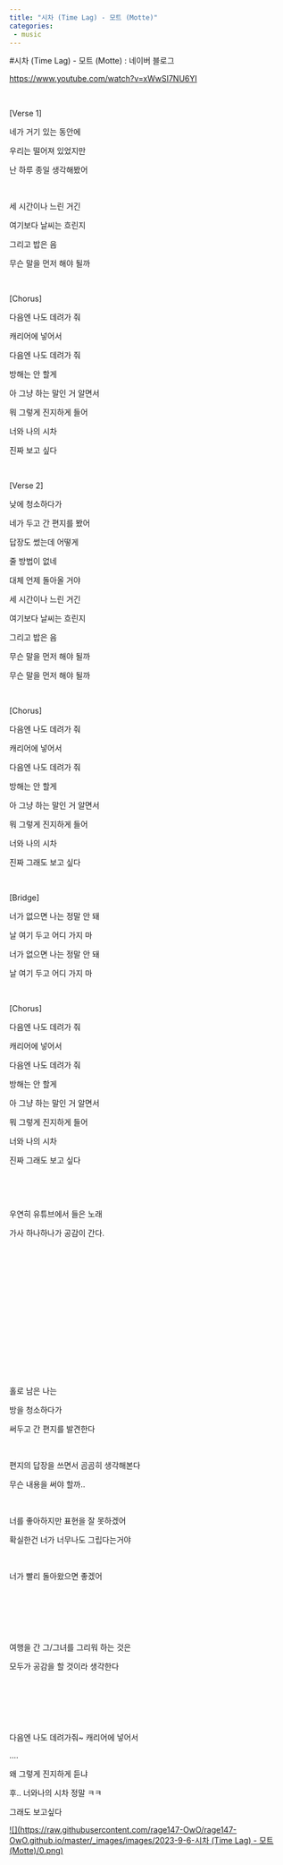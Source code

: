 ```yaml
---
title: "시차 (Time Lag) - 모트 (Motte)"
categories:
 - music
---
```

#시차 (Time Lag) - 모트 (Motte) : 네이버 블로그








<https://www.youtube.com/watch?v=xWwSI7NU6YI>





 











​

[Verse 1]

네가 거기 있는 동안에

우리는 떨어져 있었지만

난 하루 종일 생각해봤어

​

세 시간이나 느린 거긴

여기보다 날씨는 흐린지

그리고 밥은 음

무슨 말을 먼저 해야 될까

​

[Chorus]

다음엔 나도 데려가 줘

캐리어에 넣어서

다음엔 나도 데려가 줘

방해는 안 할게

아 그냥 하는 말인 거 알면서

뭐 그렇게 진지하게 들어

너와 나의 시차

진짜 보고 싶다

​

[Verse 2]

낮에 청소하다가

네가 두고 간 편지를 봤어

답장도 썼는데 어떻게

줄 방법이 없네

대체 언제 돌아올 거야

세 시간이나 느린 거긴

여기보다 날씨는 흐린지

그리고 밥은 음

무슨 말을 먼저 해야 될까

무슨 말을 먼저 해야 될까

​

[Chorus]

다음엔 나도 데려가 줘

캐리어에 넣어서

다음엔 나도 데려가 줘

방해는 안 할게

아 그냥 하는 말인 거 알면서

뭐 그렇게 진지하게 들어

너와 나의 시차

진짜 그래도 보고 싶다

​

[Bridge]

너가 없으면 나는 정말 안 돼

날 여기 두고 어디 가지 마

너가 없으면 나는 정말 안 돼

날 여기 두고 어디 가지 마

​

[Chorus]

다음엔 나도 데려가 줘

캐리어에 넣어서

다음엔 나도 데려가 줘

방해는 안 할게

아 그냥 하는 말인 거 알면서

뭐 그렇게 진지하게 들어

너와 나의 시차

진짜 그래도 보고 싶다

​

​

우연히 유튜브에서 들은 노래

가사 하나하나가 공감이 간다.

​

​

​

​

​

​

​

​

홀로 남은 나는 

방을 청소하다가

써두고 간 편지를 발견한다

​

편지의 답장을 쓰면서 곰곰히 생각해본다

무슨 내용을 써야 할까..

​

너를 좋아하지만 표현을 잘 못하겠어

확실한건 너가 너무나도 그립다는거야

​

너가 빨리 돌아왔으면 좋겠어

​

​

​

여행을 간 그/그녀를 그리워 하는 것은 

모두가 공감을 할 것이라 생각한다

​

​

​

다음엔 나도 데려가줘~ 캐리어에 넣어서

....

왜 그렇게 진지하게 듣냐

후.. 너와나의 시차 정말 ㅋㅋ

그래도 보고싶다





 



[![](https://raw.githubusercontent.com/rage147-OwO/rage147-OwO.github.io/master/_images/images/2023-9-6-시차 (Time Lag) - 모트 (Motte)/0.png)](#)








​

​

​

​

​

​

​

​

​

​

​

​





 

